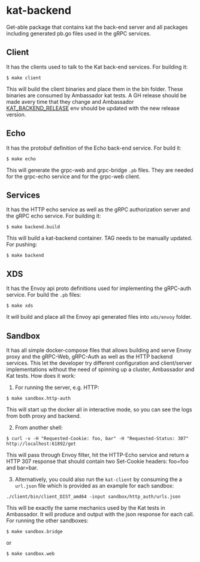 # kat-backend
Get-able package that contains kat the back-end server and all packages including generated pb.go files used in the gRPC services.

## Client

It has the clients used to talk to the Kat back-end services. For building it:

```
$ make client
```

This will build the client binaries and place them in the bin folder. These binaries are consumed by Ambassador kat tests. A GH release should be made avery time that they change and Ambassador [KAT_BACKEND_RELEASE](https://github.com/datawire/ambassador/blob/master/Makefile) env should be updated with the new release version.

## Echo

It has the protobuf definition of the Echo back-end service. For build it:

```
$ make echo
```

This will generate the grpc-web and grpc-bridge `.pb` files. They are needed for the grpc-echo service and for the grpc-web client.

## Services

It has the HTTP echo service as well as the gRPC authorization server and the gRPC echo service. For building it:
```
$ make backend.build
```

This will build a kat-backend container. TAG needs to be manually updated. For pushing:
```
$ make backend
```

## XDS

It has the Envoy api proto definitions used for implementing the gRPC-auth service. For build the `.pb` files:

```
$ make xds
```

It will build and place all the Envoy api generated files into `xds/envoy` folder.

## Sandbox
It has all simple docker-compose files that allows building and serve Envoy proxy and the gRPC-Web, gRPC-Auth as well as the HTTP backend services. This let the developer try different configuration and client/server implementations without the need of spinning up a cluster, Ambassador and Kat tests. How does it work:

1. For running the server, e.g. HTTP:
```
$ make sandbox.http-auth
```

This will start up the docker all in interactive mode, so you can see the logs from both proxy and backend. 

2. From another shell:
```
$ curl -v -H "Requested-Cookie: foo, bar" -H "Requested-Status: 307" http://localhost:61892/get 
```

This will pass through Envoy filter, hit the HTTP-Echo service and return a HTTP 307 response that should contain two Set-Cookie headers: foo=foo and bar=bar.

3. Alternatively, you could also run the `kat-client` by consuming the a `url.json` file which is provided as an example for each sandbox:
```
./client/bin/client_DIST_amd64 -input sandbox/http_auth/urls.json
```

This will be exactly the same mechanics used by the Kat tests in Ambassador. It will produce and output with the json response for each call. For running the other sandboxes:
```
$ make sandbox.bridge
```

or

```
$ make sandbox.web
```
